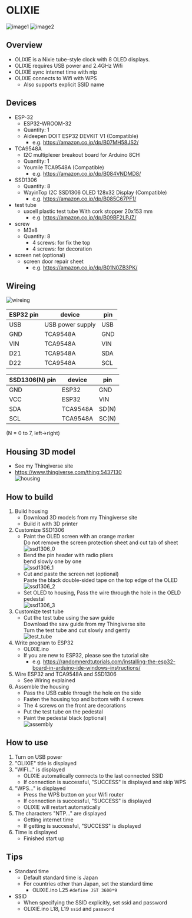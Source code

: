 # OLIXIE

![image1](image/OLIXIE_image0.png) ![image2](image/OLIXIE_image1.gif)

## Overview
* OLIXIE is a Nixie tube-style clock with 8 OLED displays.
* OLIXIE requires USB power and 2.4GHz Wifi
* OLIXIE sync internet time with ntp
* OLIXIE connects to Wifi with WPS
   * Also supports explicit SSID name
   
## Devices
* ESP-32
  * ESP32-WROOM-32 
  * Quantity: 1
  * Aideepen DOIT ESP32 DEVKIT V1 (Compatible)
    * e.g. https://amazon.co.jp/dp/B07MH58JS2/
* TCA9548A
  * I2C multiplexer breakout board for Arduino 8CH
  * Quantity: 1
  * Youmile TCA9548A (Compatible)
    * e.g. https://amazon.co.jp/dp/B084VNDMD8/
* SSD1306
  * Quantity: 8
  * WayinTop I2C SSD1306 OLED 128x32 Display (Compatible)
    * e.g. https://amazon.co.jp/dp/B085C67PF1/
* test tube
  * uxcell plastic test tube With cork stopper 20x153 mm
    * e.g. https://amazon.co.jp/dp/B09BF2LPJZ/
* screw
  * M3x8
  * Quantity: 8
    * 4 screws: for fix the top
    * 4 screws: for decoration
* screen net (optional)
  * screen door repair sheet
    * e.g. https://amazon.co.jp/dp/B01N0ZB3PK/
## Wireing
![wireing](image/wireing.png)

| ESP32 pin	| device | pin |
| ---- | ---- | ---- | 
| USB | USB power supply | USB |
| GND | TCA9548A | GND |
| VIN | TCA9548A | VIN |
| D21 | TCA9548A | SDA |
| D22 | TCA9548A | SCL |
  
| SSD1306(N) pin	| device | pin |
| ---- | ---- | ---- |
| GND | ESP32 | GND |
| VCC | ESP32 | VIN |
| SDA | TCA9548A | SD(N) |
| SCL | TCA9548A | SC(N) |

(N = 0 to 7, left->right)

## Housing 3D model
* See my Thingiverse site
* https://www.thingiverse.com/thing:5437130  
![housing](image/housing.png)

## How to build
1. Build housing
    * Download 3D models from my Thingiverse site
    * Build it with 3D printer
2. Customize SSD1306
    * Paint the OLED screen with an orange marker  
Do not remove the screen protection sheet and cut tab of sheet  
![ssd1306_0](image/ssd1306_0.png)
    * Bend the pin header with radio pliers  
bend slowly one by one  
![ssd1306_1](image/ssd1306_1.png)
    * Cut and paste the screen net (optional)  
Paste the black double-sided tape on the top edge of the OLED  
![ssd1306_2](image/ssd1306_2.png)
    * Set OLED to housing, Pass the wire through the hole in the OELD pedestal  
![ssd1306_3](image/ssd1306_3.png)
3. Customize test tube
    * Cut the test tube using the saw guide  
Download the saw guide from my Thingiverse site  
Turn the test tube and cut slowly and gently  
![test_tube](image/test_tube.png)
4. Write program to ESP32
    * OLIXIE.ino
    * If you are new to ESP32, please see the tutorial site
        * e.g. https://randomnerdtutorials.com/installing-the-esp32-board-in-arduino-ide-windows-instructions/
5. Wire ESP32 and TCA9548A and SSD1306
    * See Wiring explained
7. Assemble the housing
    * Pass the USB cable through the hole on the side
    * Fasten the housing top and bottom with 4 screws
    * The 4 screws on the front are decorations
    * Put the test tube on the pedestal
    * Paint the pedestal black (optional)  
![assembly](image/assembly.png)

## How to use
1. Turn on USB power
2. "OLIXIE" title is displayed
3. "WIFI..." is displayed
    * OLIXIE automatically connects to the last connected SSID
    * If connection is successful, "SUCCESS" is displayed and skip WPS
4. "WPS..." is displayed
    * Press the WPS button on your Wifi router
    * If connection is successful, "SUCCESS" is displayed
    * OLIXIE will restart automatically
5. The characters "NTP..." are displayed
    * Getting internet time
    * If getting is successful, "SUCCESS" is displayed
6. Time is displayed
    * Finished start up

## Tips
* Standard time
  * Default standard time is Japan
  * For countries other than Japan, set the standard time
    * OLIXIE.ino L25 `#define JST 3600*9`
* SSID 
  * When specifying the SSID explicitly, set ssid and password
  * OLIXIE.ino L18, L19 `ssid` and `password`
